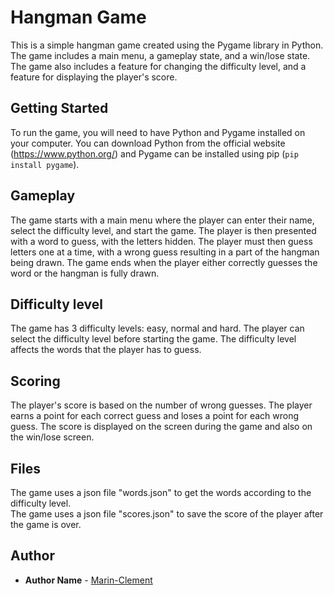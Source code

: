 <h1>Hangman Game</h1>
<p>This is a simple hangman game created using the Pygame library in Python. The game includes a main menu, a gameplay state, and a win/lose state. The game also includes a feature for changing the difficulty level, and a feature for displaying the player's score.</p>
<h2>Getting Started</h2>
<p>To run the game, you will need to have Python and Pygame installed on your computer. You can download Python from the official website (<a href="https://www.python.org/" target="_new">https://www.python.org/</a>) and Pygame can be installed using pip (<code>pip install pygame</code>).</p>
<h2>Gameplay</h2>
<p>The game starts with a main menu where the player can enter their name, select the difficulty level, and start the game. The player is then presented with a word to guess, with the letters hidden. The player must then guess letters one at a time, with a wrong guess resulting in a part of the hangman being drawn. The game ends when the player either correctly guesses the word or the hangman is fully drawn.</p>
<h2>Difficulty level</h2>
<p>The game has 3 difficulty levels: easy, normal and hard. The player can select the difficulty level before starting the game. The difficulty level affects the words that the player has to guess.</p>
<h2>Scoring</h2>
<p>The player's score is based on the number of wrong guesses. The player earns a point for each correct guess and loses a point for each wrong guess. The score is displayed on the screen during the game and also on the win/lose screen.</p>
<h2>Files</h2>
<p>The game uses a json file "words.json" to get the words according to the difficulty level. <br>
  The game uses a json file "scores.json" to save the score of the player after the game is over.
</p>
<h2>Author</h2>
<ul>
  <li><strong>Author Name</strong> - <a href="https://github.com/Marin-Clement" target="_new">Marin-Clement</a></li>
</ul>




